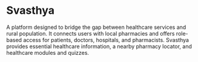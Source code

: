 # Svasthya
A platform designed to bridge the gap between healthcare services and rural population. It connects users with local pharmacies and offers role-based access for patients, doctors, hospitals, and pharmacists. Svasthya provides essential healthcare information, a nearby pharmacy locator, and healthcare modules and quizzes.
